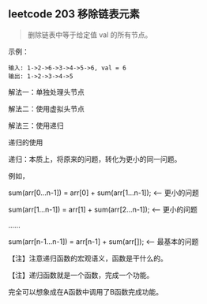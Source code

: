 ## leetcode 203 移除链表元素
> 删除链表中等于给定值 val 的所有节点。

示例：
```
输入: 1->2->6->3->4->5->6, val = 6
输出: 1->2->3->4->5
```
解法一：单独处理头节点

解法二：使用虚拟头节点

解法三：使用递归

递归的使用

递归：本质上，将原来的问题，转化为更小的同一问题。

例如，

sum(arr[0...n-1]) = arr[0] + sum(arr[1...n-1]);   <-- 更小的问题

sum(arr[1...n-1]) = arr[1] + sum(arr[2...n-1]);   <-- 更小的问题

......

sum(arr[n-1...n-1]) = arr[n-1] + sum(arr[]);       <-- 最基本的问题

【注】注意递归函数的宏观语义，函数是干什么的。

【注】递归函数就是一个函数，完成一个功能。

完全可以想象成在A函数中调用了B函数完成功能。
